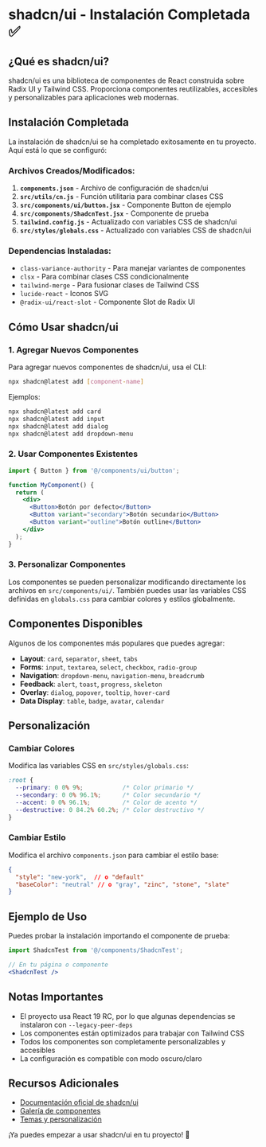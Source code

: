 # shadcn/ui - Instalación Completada ✅

## ¿Qué es shadcn/ui?

shadcn/ui es una biblioteca de componentes de React construida sobre Radix UI y Tailwind CSS. Proporciona componentes reutilizables, accesibles y personalizables para aplicaciones web modernas.

## Instalación Completada

La instalación de shadcn/ui se ha completado exitosamente en tu proyecto. Aquí está lo que se configuró:

### Archivos Creados/Modificados:

1. **`components.json`** - Archivo de configuración de shadcn/ui
2. **`src/utils/cn.js`** - Función utilitaria para combinar clases CSS
3. **`src/components/ui/button.jsx`** - Componente Button de ejemplo
4. **`src/components/ShadcnTest.jsx`** - Componente de prueba
5. **`tailwind.config.js`** - Actualizado con variables CSS de shadcn/ui
6. **`src/styles/globals.css`** - Actualizado con variables CSS de shadcn/ui

### Dependencias Instaladas:

- `class-variance-authority` - Para manejar variantes de componentes
- `clsx` - Para combinar clases CSS condicionalmente
- `tailwind-merge` - Para fusionar clases de Tailwind CSS
- `lucide-react` - Iconos SVG
- `@radix-ui/react-slot` - Componente Slot de Radix UI

## Cómo Usar shadcn/ui

### 1. Agregar Nuevos Componentes

Para agregar nuevos componentes de shadcn/ui, usa el CLI:

```bash
npx shadcn@latest add [component-name]
```

Ejemplos:
```bash
npx shadcn@latest add card
npx shadcn@latest add input
npx shadcn@latest add dialog
npx shadcn@latest add dropdown-menu
```

### 2. Usar Componentes Existentes

```jsx
import { Button } from '@/components/ui/button';

function MyComponent() {
  return (
    <div>
      <Button>Botón por defecto</Button>
      <Button variant="secondary">Botón secundario</Button>
      <Button variant="outline">Botón outline</Button>
    </div>
  );
}
```

### 3. Personalizar Componentes

Los componentes se pueden personalizar modificando directamente los archivos en `src/components/ui/`. También puedes usar las variables CSS definidas en `globals.css` para cambiar colores y estilos globalmente.

## Componentes Disponibles

Algunos de los componentes más populares que puedes agregar:

- **Layout**: `card`, `separator`, `sheet`, `tabs`
- **Forms**: `input`, `textarea`, `select`, `checkbox`, `radio-group`
- **Navigation**: `dropdown-menu`, `navigation-menu`, `breadcrumb`
- **Feedback**: `alert`, `toast`, `progress`, `skeleton`
- **Overlay**: `dialog`, `popover`, `tooltip`, `hover-card`
- **Data Display**: `table`, `badge`, `avatar`, `calendar`

## Personalización

### Cambiar Colores

Modifica las variables CSS en `src/styles/globals.css`:

```css
:root {
  --primary: 0 0% 9%;           /* Color primario */
  --secondary: 0 0% 96.1%;      /* Color secundario */
  --accent: 0 0% 96.1%;         /* Color de acento */
  --destructive: 0 84.2% 60.2%; /* Color destructivo */
}
```

### Cambiar Estilo

Modifica el archivo `components.json` para cambiar el estilo base:

```json
{
  "style": "new-york",  // o "default"
  "baseColor": "neutral" // o "gray", "zinc", "stone", "slate"
}
```

## Ejemplo de Uso

Puedes probar la instalación importando el componente de prueba:

```jsx
import ShadcnTest from '@/components/ShadcnTest';

// En tu página o componente
<ShadcnTest />
```

## Notas Importantes

- El proyecto usa React 19 RC, por lo que algunas dependencias se instalaron con `--legacy-peer-deps`
- Los componentes están optimizados para trabajar con Tailwind CSS
- Todos los componentes son completamente personalizables y accesibles
- La configuración es compatible con modo oscuro/claro

## Recursos Adicionales

- [Documentación oficial de shadcn/ui](https://ui.shadcn.com/)
- [Galería de componentes](https://ui.shadcn.com/docs/components)
- [Temas y personalización](https://ui.shadcn.com/docs/theming)

¡Ya puedes empezar a usar shadcn/ui en tu proyecto! 🎉

